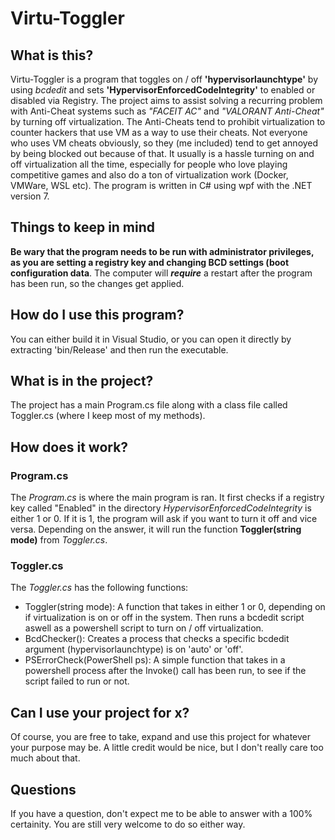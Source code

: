 # Virtu-Toggler
## What is this?
Virtu-Toggler is a program that toggles on / off **'hypervisorlaunchtype'** by using *bcdedit* and sets **'HypervisorEnforcedCodeIntegrity'** to enabled or disabled via Registry. 
The project aims to assist solving a recurring problem with Anti-Cheat systems such as *"FACEIT AC"* and *"VALORANT Anti-Cheat"* by turning off virtualization. 
The Anti-Cheats tend to prohibit virtualization to counter hackers that use VM as a way to use their cheats. Not everyone who uses VM cheats obviously, so they (me included) tend to get annoyed by being blocked out because of that.
It usually is a hassle turning on and off virtualization all the time, especially for people who love playing competitive games and also do a ton of virtualization work (Docker, VMWare, WSL etc). 
The program is written in C# using wpf with the .NET version 7.

## Things to keep in mind
**Be wary that the program needs to be run with administrator privileges, as you are setting a registry key and changing BCD settings (boot configuration data**. 
The computer will **_require_** a restart after the program has been run, so the changes get applied.

## How do I use this program?
You can either build it in Visual Studio, or you can open it directly by extracting 'bin/Release' and then run the executable. 
## What is in the project?
The project has a main Program.cs file along with a class file called Toggler.cs (where I keep most of my methods). 

## How does it work?
### Program.cs
The *Program.cs* is where the main program is ran. It first checks if a registry key called "Enabled" in the directory *HypervisorEnforcedCodeIntegrity* is either 1 or 0. 
If it is 1, the program will ask if you want to turn it off and vice versa. Depending on the answer, it will run the function **Toggler(string mode)** from *Toggler.cs*.

### Toggler.cs
The *Toggler.cs* has the following functions:
- Toggler(string mode): A function that takes in either 1 or 0, depending on if virtualization is on or off in the system. Then runs a bcdedit script aswell as a powershell script to turn on / off virtualization.
- BcdChecker(): Creates a process that checks a specific bcdedit argument (hypervisorlaunchtype) is on 'auto' or 'off'.
- PSErrorCheck(PowerShell ps): A simple function that takes in a powershell process after the Invoke() call has been run, to see if the script failed to run or not.


## Can I use your project for x?
Of course, you are free to take, expand and use this project for whatever your purpose may be. A little credit would be nice, but I don't really care too much about that.

## Questions
If you have a question, don't expect me to be able to answer with a 100% certainity. You are still very welcome to do so either way.
